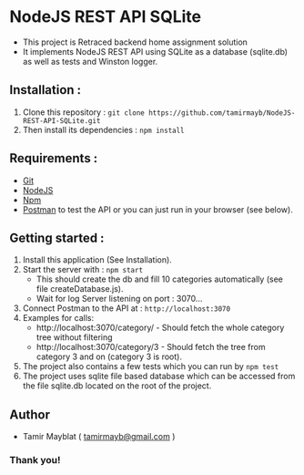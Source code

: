# NodeJS REST API SQLite

- This project is Retraced backend home assignment solution
- It implements NodeJS REST API using SQLite as a database (sqlite.db) as well as tests and Winston logger.

## Installation :

1. Clone this repository : `git clone https://github.com/tamirmayb/NodeJS-REST-API-SQLite.git`
2. Then install its dependencies : `npm install`

## Requirements :

- [Git](https://git-scm.com/)
- [NodeJS](https://nodejs.org/en/)
- [Npm](https://www.npmjs.com/)
- [Postman](https://www.getpostman.com/) to test the API or you can just run in your browser (see below).

## Getting started :

1. Install this application (See Installation).
2. Start the server with : `npm start`
   - This should create the db and fill 10 categories automatically (see file createDatabase.js).
   - Wait for log Server listening on port : 3070...
3. Connect Postman to the API at : `http://localhost:3070`
4. Examples for calls:
   - http://localhost:3070/category/ - Should fetch the whole category tree without filtering
   - http://localhost:3070/category/3 - Should fetch the tree from category 3 and on (category 3 is root).
5. The project also contains a few tests which you can run by `npm test` 
6. The project uses sqlite file based database which can be accessed from the file sqlite.db located on the root of the project.

## Author

- Tamir Mayblat ( tamirmayb@gmail.com )

### Thank you!
